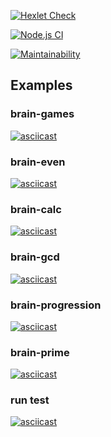 [![Hexlet Check](https://github.com/strelov1/frontend-project-lvl1/workflows/hexlet-check/badge.svg)](https://github.com/strelov1/frontend-project-lvl1/actions?query=workflow%3Ahexlet-check)

[![Node.js CI](https://github.com/strelov1/frontend-project-lvl1/workflows/Node.js%20CI/badge.svg)](https://github.com/strelov1/frontend-project-lvl1/actions?query=workflow%3A%22Node.js+CI%22)


[![Maintainability](https://api.codeclimate.com/v1/badges/a99a88d28ad37a79dbf6/maintainability)](https://codeclimate.com/github/strelov1/frontend-project-lvl1)


## Examples

### brain-games
[![asciicast](https://asciinema.org/a/LFXwpQ1UtrNusaVn2Z5SBwfYC.png)](https://asciinema.org/a/LFXwpQ1UtrNusaVn2Z5SBwfYC)
### brain-even
[![asciicast](https://asciinema.org/a/UEhrRkvW6UsGG9K2R2kwUe04L.png)](https://asciinema.org/a/UEhrRkvW6UsGG9K2R2kwUe04L)
### brain-calc
[![asciicast](https://asciinema.org/a/rovyFCsqaklMbXcqZB9cIzQkw.png)](https://asciinema.org/a/rovyFCsqaklMbXcqZB9cIzQkw)
### brain-gcd
[![asciicast](https://asciinema.org/a/UCgSO1a0nTkb1NZXbfdJd0Tgt.png)](https://asciinema.org/a/UCgSO1a0nTkb1NZXbfdJd0Tgt)
### brain-progression
[![asciicast](https://asciinema.org/a/Rb10gL1DYaZnI8bfi82pv1iPl.png)](https://asciinema.org/a/Rb10gL1DYaZnI8bfi82pv1iPl)
### brain-prime
[![asciicast](https://asciinema.org/a/RYqq06QlDhRgwQmrpZlSeovGI.png)](https://asciinema.org/a/RYqq06QlDhRgwQmrpZlSeovGI)
### run test
[![asciicast](https://asciinema.org/a/bRRkg49LUeYv6PdRjoZKNTVIq.png)](https://asciinema.org/a/bRRkg49LUeYv6PdRjoZKNTVIq)